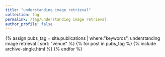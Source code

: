 ```yaml
---
title: "understanding image retrieval"
collection: tag
permalink: /tag/understanding image retrieval
author_profile: false
---
```

{% assign pubs_tag = site.publications | where:"keywords", understanding image retrieval | sort: "venue" %}
{% for post in pubs_tag %}
  {% include archive-single.html %}
{% endfor %}